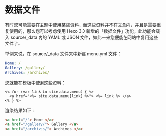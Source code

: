 
# 数据文件

有时您可能需要在主题中使用某些资料，而这些资料并不在文章内，并且是需要重复使用的，那么您可以考虑使用 Hexo 3.0 新增的「数据文件」功能。此功能会载入 source/_data 内的 YAML 或 JSON 文件，如此一来您便能在网站中复用这些文件了。

举例来说，在 source/_data 文件夹中新建 menu.yml 文件：

```yaml
Home: /
Gallery: /gallery/
Archives: /archives/
```

您就能在模板中使用这些资料：

```
<% for (var link in site.data.menu) { %>
  <a href="<%= site.data.menu[link] %>"> <%= link %> </a>
<% } %>
```

渲染结果如下 :

```html
<a href="/"> Home </a>
<a href="/gallery/"> Gallery </a>
<a href="/archives/"> Archives </a>
```
